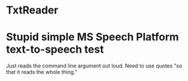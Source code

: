 # TxtReader
Stupid simple MS Speech Platform text-to-speech test
=========
Just reads the command line argument out loud.  Need to use quotes "so that it reads the whole thing."
